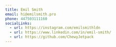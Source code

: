 ```yaml
---
title: Emil Smith
email: hi@emilsmith.pro
phone: 447503111160
socialLinks:
  - url: https://instagram.com/emilsmithldn
  - url: https://www.linkedin.com/in/emil-smith/
  - url: https://github.com/ChewyJetpack
---
```

